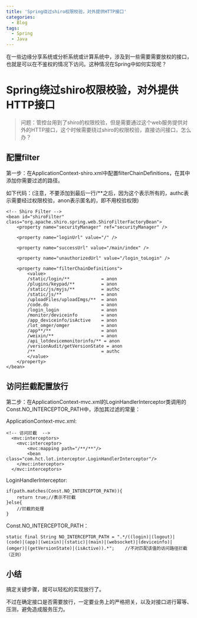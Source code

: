 ```yaml
---
title: 'Spring绕过shiro权限校验，对外提供HTTP接口'
categories:
  - Blog
tags: 
  - Spring
  - Java
---
```


在一些边缘分享系统或分析系统或计算系统中，涉及到一些需要需要放权的接口，也就是可以在不鉴权的情况下访问。这种情况在Spring中如何实现呢？

<!--more-->

# Spring绕过shiro权限校验，对外提供HTTP接口

> 问题：管控台用到了shiro的权限校验，但是需要通过这个web服务提供对外的HTTP接口，这个时候需要绕过shiro的权限校验，直接访问接口，怎么办？

## 配置filter

第一步：在ApplicationContext-shiro.xml中配置filterChainDefinitions，在其中添加你需要过滤的路径。

如下代码：(注意，不要添加到最后一行/**之后，因为这个表示所有的，authc表示需要经过权限校验，anon表示匿名的，即不用校验权限)


```
<!-- Shiro Filter -->
<bean id="shiroFilter" class="org.apache.shiro.spring.web.ShiroFilterFactoryBean">
	<property name="securityManager" ref="securityManager" />
	
	<property name="loginUrl" value="/" />
	
	<property name="successUrl" value="/main/index" />
	
	<property name="unauthorizedUrl" value="/login_toLogin" />

	<property name="filterChainDefinitions">
		<value>
		/static/login/** 			= anon
		/plugins/keypad/** 			= anon
		/static/js/myjs/** 			= authc
		/static/js/** 				= anon
		/uploadFiles/uploadImgs/** 	= anon
       	/code.do 					= anon
       	/login_login	 			= anon
       	/monitor/deviceinfo         = anon
		/app_deviceinfo/isActive    = anon
		/lot_omger/omger            = anon
       	/app**/** 					= anon
       	/weixin/** 					= anon
       	/api_lotdevicemonitorinfo/** = anon
		/versionAudit/getVersionState = anon
		/**							= authc
		</value>
	</property>
</bean>
```

## 访问拦截配置放行

第二步：在ApplicationContext-mvc.xml的LoginHandlerInterceptor类调用的Const.NO_INTERCEPTOR_PATH中，添加其过滤的常量：

ApplicationContext-mvc.xml:
```
<!-- 访问拦截  -->  
  <mvc:interceptors>
	<mvc:interceptor>
		<mvc:mapping path="/**/**"/>
		<bean class="com.hct.lot.interceptor.LoginHandlerInterceptor"/>
	</mvc:interceptor>
  </mvc:interceptors>
```
LoginHandlerInterceptor:
```
if(path.matches(Const.NO_INTERCEPTOR_PATH)){
	return true;//表示不拦截
}else{
    //拦截的处理
}
```

Const.NO_INTERCEPTOR_PATH：
```
static final String NO_INTERCEPTOR_PATH = ".*/((login)|(logout)|(code)|(app)|(weixin)|(static)|(main)|(websocket)|(deviceinfo)|(omger)|(getVersionState)|(isActive)).*";	//不对匹配该值的访问路径拦截（正则）
```

## 小结

搞定关键步骤，就可以轻松的实现放行了。

不过在确定接口是否需要放行，一定要业务上的严格把关，以及对接口进行幂等、压测，避免造成服务压力。